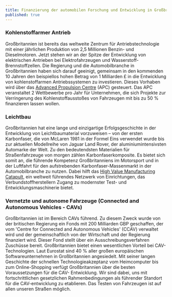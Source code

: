 ```yaml
---
title: Finanzierung der automobilen Forschung und Entwicklung in Großbritannien
published: true
---
```


### Kohlenstoffarmer Antrieb

Großbritannien ist bereits das weltweite Zentrum für Antriebstechnologie mit einer jährlichen Produktion von 2,5 Millionen Benzin- und Dieselmotoren. Jetzt stehen wir an der Spitze der Entwicklung von elektrischen Antrieben bei Elektrofahrzeugen und Wasserstoff-Brennstoffzellen. Die Regierung und die Automobilbranche in Großbritannien haben sich darauf geeinigt, gemeinsam in den kommenden 10 Jahren den beispiellos hohen Betrag von 1 Milliarden £ in die Entwicklung von kohlenstoffarmen Antriebssystemen zu investieren. Dieses Vorhaben wird über das [Advanced Propulsion Centre](http://www.apcuk.co.uk/) (APC) gesteuert. Das APC veranstaltet 2 Wettbewerbe pro Jahr für Unternehmen, die sich Projekte zur Verringerung des Kohlenstoffausstoßes von Fahrzeugen mit bis zu 50 % finanzieren lassen wollen.

### Leichtbau

Großbritannien hat eine lange und einzigartige Erfolgsgeschichte in der Entwicklung von Leichtbaumaterial vorzuweisen – von der ersten Karbonfaser, die von McLaren 1981 in der Formel Eins verwendet wurde bis zur aktuellen Modellreihe von Jaguar Land Rover, der aluminiumintensivsten Automarke der Welt. Zu den bedeutendsten Materialien für Straßenfahrzeuge von morgen zählen Karbonfaserkomposite. Es bietet sich somit an, die führende Kompetenz Großbritanniens im Motorsport und in der Luftfahrt für den aufstrebenden Karbonfaser-Massenmarkt in der Automobilbranche zu nutzen. Dabei hilft das [High Value Manufacturing Catapult](https://hvm.catapult.org.uk/), ein weltweit führendes Netzwerk von Einrichtungen, das Verbundstoffherstellern Zugang zu modernster Test- und Entwicklungsmaschinerie bietet.

### Vernetzte und autonome Fahrzeuge (Connected and Autonomous Vehicles - CAVs)

Großbritannien ist im Bereich CAVs führend. Zu diesem Zweck wurde von der britischen Regierung ein Fonds mit 200 Milliarden GBP geschaffen, der vom 'Centre for Connected and Autonomous Vehicles' (CCAV) verwaltet wird und der gemeinschaftlich von der Wirtschaft und der Regierung finanziert wird. Dieser Fond stellt über ein Ausschreibungsverfahren Zuschüsse bereit. Großbritannien bietet einen wesentlichen Vorteil bei CAV-Technologien. Laut Eurostat sind 40 % aller großen europäischen Softwareunternehmen in Großbritannien angesiedelt. Mit seiner langen Geschichte der schnellen Technologieakzeptanz vom Heimcomputer bis zum Online-Shopping verfügt Großbritannien über die besten Voraussetzungen für die CAV- Entwicklung. Wir sind dabei, uns mit fortschrittlichen gesetzlichen Rahmenbedingungen als führender Standort für die CAV-entwicklung zu etablieren. Das Testen von Fahrzeugen ist auf allen unseren Straßen möglich.
